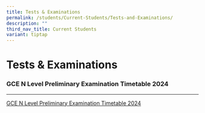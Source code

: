 ```yaml
---
title: Tests & Examinations
permalink: /students/Current-Students/Tests-and-Examinations/
description: ""
third_nav_title: Current Students
variant: tiptap
---
```

<h1>Tests &amp; Examinations</h1>
<h3>GCE N Level Preliminary Examination Timetable 2024</h3>
<hr>
<p><a href="/files/N Level Exam TimeTable/2024/GCE_N_Level_Preliminary_Examination_Timetable_School_Website.pdf" rel="noopener noreferrer nofollow" target="_blank">GCE N Level Preliminary Examination Timetable 2024</a>
</p>
<p></p>
